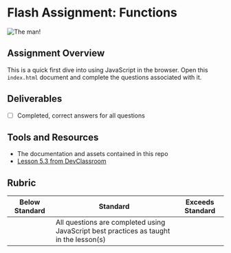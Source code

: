 # Flash Assignment: Functions

![The man!](https://media.giphy.com/media/l0HlW5vnelAWvmnO8/giphy.gif)

## Assignment Overview

This is a quick first dive into using JavaScript in the browser. Open this `index.html` document and complete the questions associated with it.

## Deliverables 

 - [ ] Completed, correct answers for all questions <br />

 
## Tools and Resources
- The documentation and assets contained in this repo
- [Lesson 5.3 from DevClassroom](https://www.devclassroom.dev/lessons/functions)

## Rubric
| Below Standard  | Standard                                                                                        | Exceeds Standard |
| -------------   | -------------                                                                                   | -------------    |
|                 | All questions are completed using JavaScript best practices as taught in the lesson(s)          |                  |







